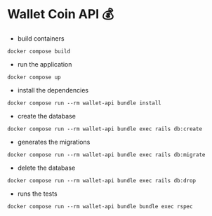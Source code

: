 # Wallet Coin API :moneybag:


- build containers
```
docker compose build
```

- run the application
```
docker compose up
```

- install the dependencies
```
docker compose run --rm wallet-api bundle install
```

- create the database
```
docker compose run --rm wallet-api bundle exec rails db:create
```

- generates the migrations
```
docker compose run --rm wallet-api bundle exec rails db:migrate
```

- delete the database
```
docker compose run --rm wallet-api bundle exec rails db:drop
```

- runs the tests
```
docker compose run --rm wallet-api bundle bundle exec rspec
```
